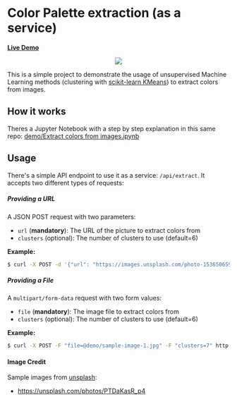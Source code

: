 # Color Palette extraction (as a service)

**[Live Demo](https://colors.rmotr.com/)**

<p align="center">
  <img src="https://user-images.githubusercontent.com/872296/45312271-04ce6f80-b502-11e8-9ce8-e46d76dd29c3.png">
</p>

This is a simple project to demonstrate the usage of unsupervised Machine Learning methods (clustering with [scikit-learn KMeans](http://scikit-learn.org/stable/modules/generated/sklearn.cluster.KMeans.html)) to extract colors from images.

## How it works

Theres a Jupyter Notebook with a step by step explanation in this same repo: [demo/Extract colors from images.ipynb](https://github.com/rmotr/color-extractor-service/blob/master/demo/Extract%20colors%20from%20images.ipynb)

## Usage

There's a simple API endpoint to use it as a service: `/api/extract`. It accepts two different types of requests:

##### Providing a URL

A JSON POST request with two parameters:
* `url` (**mandatory**): The URL of the picture to extract colors from
* `clusters` (optional): The number of clusters to use (default=6)

**Example:**

```bash
$ curl -X POST -d '{"url": "https://images.unsplash.com/photo-1536506591919-966afe6f7c09?fit=crop&w=750&q=80"}' -H "Content-Type: application/json" https://colors.rmotr.com/api/extract
```

##### Providing a File

A `multipart/form-data` request with two form values:
* `file` (**mandatory**): The image file to extract colors from
* `clusters` (optional): The number of clusters to use (default=6)

**Example:**

```bash
$ curl -X POST -F "file=@demo/sample-image-1.jpg" -F "clusters=7" http://localhost:5000/api/extract
```

#### Image Credit

Sample images from [unsplash](https://unsplash.com):

* https://unsplash.com/photos/PTDaKasR_p4
